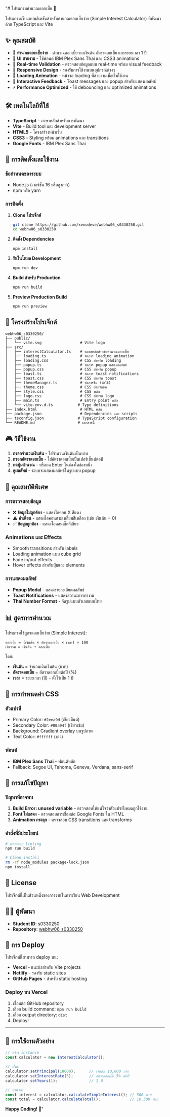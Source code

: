 "# โปรแกรมคำนวณดอกเบี้ย 🧮

โปรแกรมเว็บแอปพลิเคชันสำหรับคำนวณดอกเบี้ยง่าย (Simple Interest Calculator) ที่พัฒนาด้วย TypeScript และ Vite

## ✨ คุณสมบัติ

- 🎯 **คำนวณดอกเบี้ยง่าย** - คำนวณดอกเบี้ยจากเงินต้น อัตราดอกเบี้ย และระยะเวลา 1 ปี
- 🎨 **UI สวยงาม** - ใช้ฟอนต์ IBM Plex Sans Thai และ CSS3 animations
- 🔄 **Real-time Validation** - ตรวจสอบข้อมูลแบบ real-time พร้อม visual feedback
- 📱 **Responsive Design** - รองรับการใช้งานบนอุปกรณ์ต่างๆ
- 🌟 **Loading Animation** - หน้าจอ loading ที่สวยงามเมื่อเริ่มใช้งาน
- 🎉 **Interactive Feedback** - Toast messages และ popup สำหรับแสดงผลลัพธ์
- ⚡ **Performance Optimized** - ใช้ debouncing และ optimized animations

## 🛠️ เทคโนโลยีที่ใช้

- **TypeScript** - ภาษาหลักสำหรับการพัฒนา
- **Vite** - Build tool และ development server
- **HTML5** - โครงสร้างหน้าเว็บ
- **CSS3** - Styling พร้อม animations และ transitions
- **Google Fonts** - IBM Plex Sans Thai

## 🚀 การติดตั้งและใช้งาน

### ข้อกำหนดของระบบ

- Node.js (เวอร์ชั่น 16 หรือสูงกว่า)
- npm หรือ yarn

### การติดตั้ง

1. **Clone โปรเจ็กต์**
   ```bash
   git clone https://github.com/xenodeve/webhw06_s0330250.git
   cd webhw06_s0330250
   ```

2. **ติดตั้ง Dependencies**
   ```bash
   npm install
   ```

3. **รันในโหมด Development**
   ```bash
   npm run dev
   ```

4. **Build สำหรับ Production**
   ```bash
   npm run build
   ```

5. **Preview Production Build**
   ```bash
   npm run preview
   ```

## 📁 โครงสร้างโปรเจ็กต์

```
webhw06_s0330250/
├── public/
│   └── vite.svg                 # Vite logo
├── src/
│   ├── interestCalculator.ts    # คลาสหลักสำหรับคำนวณดอกเบี้ย
│   ├── loading.ts               # จัดการ loading animation
│   ├── loading.css              # CSS สำหรับ loading
│   ├── popup.ts                 # จัดการ popup แสดงผลลัพธ์
│   ├── popup.css                # CSS สำหรับ popup
│   ├── toast.ts                 # จัดการ toast notifications
│   ├── toast.css                # CSS สำหรับ toast
│   ├── themeManager.ts          # จัดการธีม (ถ้าใช้)
│   ├── theme.css                # CSS สำหรับธีม
│   ├── style.css                # CSS หลัก
│   ├── logo.css                 # CSS สำหรับ logo
│   ├── main.ts                  # Entry point หลัก
│   └── vite-env.d.ts           # Type definitions
├── index.html                   # HTML หลัก
├── package.json                 # Dependencies และ scripts
├── tsconfig.json               # TypeScript configuration
└── README.md                   # เอกสารนี้
```

## 🎮 วิธีใช้งาน

1. **กรอกจำนวนเงินต้น** - ใส่จำนวนเงินต้นเป็นบาท
2. **กรอกอัตราดอกเบี้ย** - ใส่อัตราดอกเบี้ยเป็นเปอร์เซ็นต์ต่อปี
3. **กดปุ่มคำนวณ** - หรือกด Enter ในช่องใดช่องหนึ่ง
4. **ดูผลลัพธ์** - ระบบจะแสดงผลลัพธ์ในรูปแบบ popup

## 🔧 คุณสมบัติพิเศษ

### การตรวจสอบข้อมูล
- ❌ **ข้อมูลไม่ถูกต้อง** - แสดงไอคอน X สีแดง
- ⚠️ **คำเตือน** - แสดงไอคอนสามเหลี่ยมสีเหลือง (เช่น เงินต้น = 0)
- ✅ **ข้อมูลถูกต้อง** - แสดงไอคอนเช็คสีเขียว

### Animations และ Effects
- Smooth transitions สำหรับ labels
- Loading animation แบบ cube grid
- Fade in/out effects
- Hover effects สำหรับปุ่มและ elements

### การแสดงผลลัพธ์
- **Popup Modal** - แสดงรายละเอียดผลลัพธ์
- **Toast Notifications** - แสดงสถานะการทำงาน
- **Thai Number Format** - จัดรูปแบบตัวเลขแบบไทย

## 📊 สูตรการคำนวณ

โปรแกรมใช้สูตรดอกเบี้ยง่าย (Simple Interest):

```
ดอกเบี้ย = (เงินต้น × อัตราดอกเบี้ย × เวลา) ÷ 100
เงินรวม = เงินต้น + ดอกเบี้ย
```

โดย:
- **เงินต้น** = จำนวนเงินเริ่มต้น (บาท)
- **อัตราดอกเบี้ย** = อัตราดอกเบี้ยต่อปี (%)
- **เวลา** = ระยะเวลา (ปี) - ตั้งไว้เป็น 1 ปี

## 🎨 การกำหนดค่า CSS

### ตัวแปรสี
- Primary Color: `#2eea9d` (เขียวมิ้นต์)
- Secondary Color: `#00a94f` (เขียวเข้ม)
- Background: Gradient overlay บนรูปภาพ
- Text Color: `#ffffff` (ขาว)

### ฟอนต์
- **IBM Plex Sans Thai** - ฟอนต์หลัก
- Fallback: Segoe UI, Tahoma, Geneva, Verdana, sans-serif

## 🐛 การแก้ไขปัญหา

### ปัญหาที่อาจพบ
1. **Build Error: unused variable** - ตรวจสอบให้แน่ใจว่าตัวแปรทั้งหมดถูกใช้งาน
2. **Font ไม่แสดง** - ตรวจสอบการเชื่อมต่อ Google Fonts ใน HTML
3. **Animation กระตุก** - ตรวจสอบ CSS transitions และ transforms

### คำสั่งที่มีประโยชน์
```bash
# ตรวจสอบ linting
npm run build

# Clean install
rm -rf node_modules package-lock.json
npm install
```

## 📝 License

โปรเจ็กต์นี้เป็นส่วนหนึ่งของการงานในการเรียน Web Development

## 👨‍💻 ผู้พัฒนา

- **Student ID**: s0330250
- **Repository**: [webhw06_s0330250](https://github.com/xenodeve/webhw06_s0330250)

## 🔗 การ Deploy

โปรเจ็กต์นี้สามารถ deploy บน:
- **Vercel** - แนะนำสำหรับ Vite projects
- **Netlify** - รองรับ static sites
- **GitHub Pages** - สำหรับ static hosting

### Deploy บน Vercel
1. เชื่อมต่อ GitHub repository
2. เลือก build command: `npm run build`
3. เลือก output directory: `dist`
4. Deploy!

---

## 🎯 การใช้งานตัวอย่าง

```typescript
// สร้าง instance
const calculator = new InterestCalculator();

// ตั้งค่า
calculator.setPrincipal(10000);      // เงินต้น 10,000 บาท
calculator.setInterestRate(5);       // อัตราดอกเบี้ย 5% ต่อปี
calculator.setYears(1);              // 1 ปี

// คำนวณ
const interest = calculator.calculateSimpleInterest(); // 500 บาท
const total = calculator.calculateTotal();             // 10,500 บาท
```

**Happy Coding! 🚀**" 
